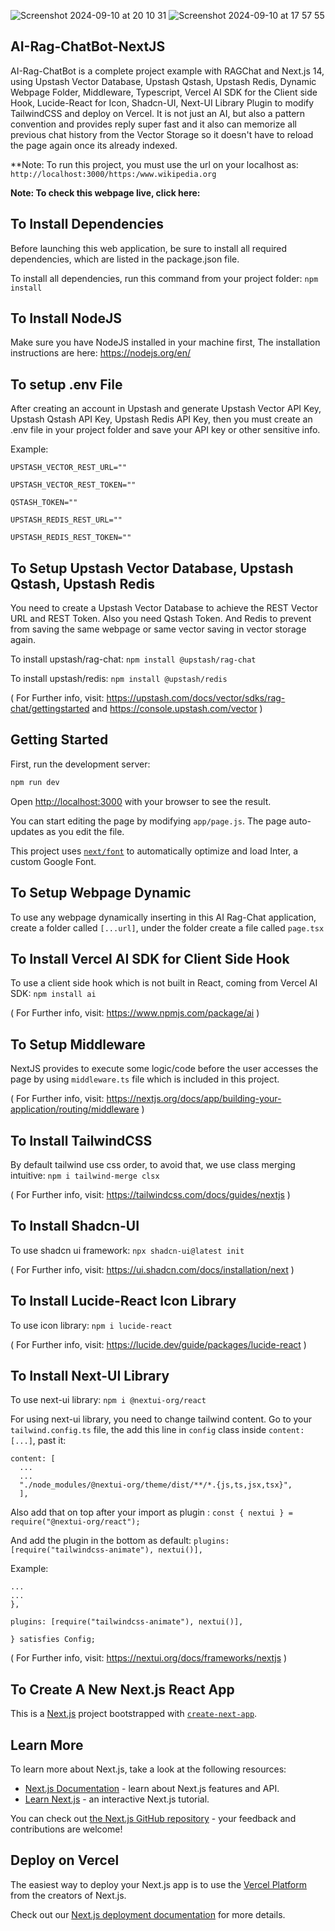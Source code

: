 ![Screenshot 2024-09-10 at 20 10 31](https://github.com/user-attachments/assets/d73cafe5-22a2-4356-944f-0f5601be9da8) ![Screenshot 2024-09-10 at 17 57 55](https://github.com/user-attachments/assets/b338d3e4-db6e-425a-8a13-1b2055ba2afc)

## AI-Rag-ChatBot-NextJS

AI-Rag-ChatBot is a complete project example with RAGChat and Next.js 14, using Upstash Vector Database, Upstash Qstash, Upstash Redis, Dynamic Webpage Folder, Middleware, Typescript, Vercel AI SDK for the Client side Hook, Lucide-React for Icon, Shadcn-UI, Next-UI Library Plugin to modify TailwindCSS and deploy on Vercel. It is not just an AI, but also a pattern convention and provides reply super fast and it also can memorize all previous chat history from the Vector Storage so it doesn't have to reload the page again once its already indexed.

\*\*Note: To run this project, you must use the url on your localhost as: `http://localhost:3000/https:/www.wikipedia.org`

**Note: To check this webpage live, click here:**

## To Install Dependencies

Before launching this web application, be sure to install all required dependencies, which are listed in the package.json file.

To install all dependencies, run this command from your project folder: `npm install`

## To Install NodeJS

Make sure you have NodeJS installed in your machine first, The installation instructions are here: https://nodejs.org/en/

## To setup .env File

After creating an account in Upstash and generate Upstash Vector API Key, Upstash Qstash API Key, Upstash Redis API Key, then you must create an .env file in your project folder and save your API key or other sensitive info.

Example:

```
UPSTASH_VECTOR_REST_URL=""

UPSTASH_VECTOR_REST_TOKEN=""

QSTASH_TOKEN=""

UPSTASH_REDIS_REST_URL=""

UPSTASH_REDIS_REST_TOKEN=""
```

## To Setup Upstash Vector Database, Upstash Qstash, Upstash Redis

You need to create a Upstash Vector Database to achieve the REST Vector URL and REST Token. Also you need Qstash Token. And Redis to prevent from saving the same webpage or same vector saving in vector storage again.

To install upstash/rag-chat: `npm install @upstash/rag-chat`

To install upstash/redis: `npm install @upstash/redis`

( For Further info, visit: https://upstash.com/docs/vector/sdks/rag-chat/gettingstarted and https://console.upstash.com/vector )

## Getting Started

First, run the development server:

```bash
npm run dev
```

Open [http://localhost:3000](http://localhost:3000) with your browser to see the result.

You can start editing the page by modifying `app/page.js`. The page auto-updates as you edit the file.

This project uses [`next/font`](https://nextjs.org/docs/basic-features/font-optimization) to automatically optimize and load Inter, a custom Google Font.

## To Setup Webpage Dynamic

To use any webpage dynamically inserting in this AI Rag-Chat application, create a folder called `[...url]`, under the folder create a file called `page.tsx`

## To Install Vercel AI SDK for Client Side Hook

To use a client side hook which is not built in React, coming from Vercel AI SDK: `npm install ai`

( For Further info, visit: https://www.npmjs.com/package/ai )

## To Setup Middleware

NextJS provides to execute some logic/code before the user accesses the page by using `middleware.ts` file which is included in this project.

( For Further info, visit: https://nextjs.org/docs/app/building-your-application/routing/middleware )

## To Install TailwindCSS

By default tailwind use css order, to avoid that, we use class merging intuitive: `npm i tailwind-merge clsx`

( For Further info, visit: https://tailwindcss.com/docs/guides/nextjs )

## To Install Shadcn-UI

To use shadcn ui framework: `npx shadcn-ui@latest init`

( For Further info, visit: https://ui.shadcn.com/docs/installation/next )

## To Install Lucide-React Icon Library

To use icon library: `npm i lucide-react`

( For Further info, visit: https://lucide.dev/guide/packages/lucide-react )

## To Install Next-UI Library

To use next-ui library: `npm i @nextui-org/react`

For using next-ui library, you need to change tailwind content. Go to your `tailwind.config.ts` file, the add this line in `config` class inside `content: [...]`, past it:

```
content: [
  ...
  ...
  "./node_modules/@nextui-org/theme/dist/**/*.{js,ts,jsx,tsx}",
  ],
```

Also add that on top after your import as plugin : `const { nextui } = require("@nextui-org/react");`

And add the plugin in the bottom as default: `plugins: [require("tailwindcss-animate"), nextui()],`

Example:

```
...
...
},

plugins: [require("tailwindcss-animate"), nextui()],

} satisfies Config;
```

( For Further info, visit: https://nextui.org/docs/frameworks/nextjs )

## To Create A New Next.js React App

This is a [Next.js](https://nextjs.org/) project bootstrapped with [`create-next-app`](https://github.com/vercel/next.js/tree/canary/packages/create-next-app).

## Learn More

To learn more about Next.js, take a look at the following resources:

- [Next.js Documentation](https://nextjs.org/docs) - learn about Next.js features and API.
- [Learn Next.js](https://nextjs.org/learn) - an interactive Next.js tutorial.

You can check out [the Next.js GitHub repository](https://github.com/vercel/next.js/) - your feedback and contributions are welcome!

## Deploy on Vercel

The easiest way to deploy your Next.js app is to use the [Vercel Platform](https://vercel.com/new?utm_medium=default-template&filter=next.js&utm_source=create-next-app&utm_campaign=create-next-app-readme) from the creators of Next.js.

Check out our [Next.js deployment documentation](https://nextjs.org/docs/deployment) for more details.
